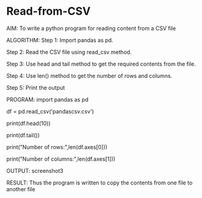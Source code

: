 # Read-from-CSV

AIM:
To write a python program for reading content from a CSV file

ALGORITHM:
Step 1:
Import pandas as pd.

Step 2:
Read the CSV file using read_csv method.

Step 3:
Use head and tail method to get the required contents from the file.

Step 4:
Use len() method to get the number of rows and columns.

Step 5:
Print the output

PROGRAM:
import pandas as pd

df = pd.read_csv('pandascsv.csv')

print(df.head(10))

print(df.tail())

print("Number of rows:",len(df.axes[0]))

print("Number of columns:",len(df.axes[1]))

OUTPUT:
screenshot3

RESULT:
Thus the program is written to copy the contents from one file to another file
